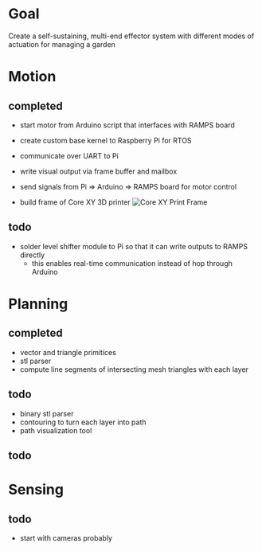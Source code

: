 # Goal
Create a self-sustaining, multi-end effector system with different modes of actuation for managing a garden

# Motion
## completed
- start motor from Arduino script that interfaces with RAMPS board
- create custom base kernel to Raspberry Pi for RTOS
- communicate over UART to Pi
- write visual output via frame buffer and mailbox
- send signals from Pi => Arduino => RAMPS board for motor control

- build frame of Core XY 3D printer
![Core XY Print Frame](./img/corexy.png)

## todo
- solder level shifter module to Pi so that it can write outputs to RAMPS directly
    - this enables real-time communication instead of hop through Arduino


# Planning
## completed
- vector and triangle primitices
- stl parser
- compute line segments of intersecting mesh triangles with each layer

## todo
- binary stl parser
- contouring to turn each layer into path
- path visualization tool

## todo


# Sensing
## todo
- start with cameras probably